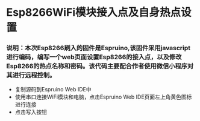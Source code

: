 # Esp8266WiFi模块接入点及自身热点设置
### 说明：本次Esp8266刷入的固件是Espruino,该固件采用javascript进行编码，编写一个web页面设置Esp8266的接入点，以及修改Esp8266的热点名称和密码。该代码主要配合作者使用微信小程序对其进行远程控制。

- 复制源码到Espruino Web IDE中
- 使用串口连接WiFi模块和电脑，点击Espruino Web IDE页面左上角黄色图标进行连接
- 点击写入按钮
